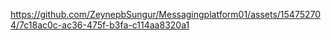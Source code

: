 

https://github.com/ZeynepbSungur/Messagingplatform01/assets/154752704/7c18ac0c-ac36-475f-b3fa-c114aa8320a1

